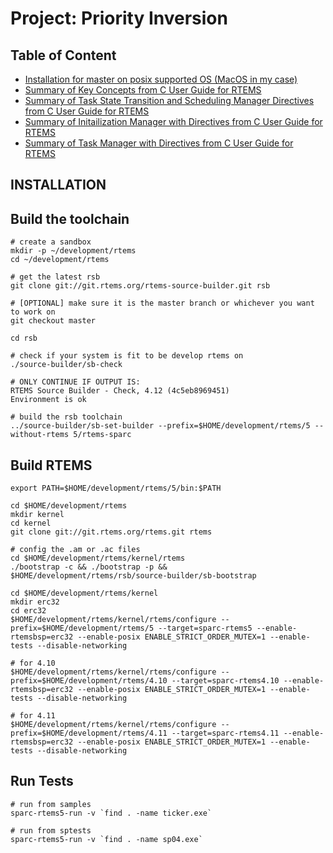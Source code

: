 # Project: Priority Inversion

## Table of Content
- [Installation for master on posix supported OS (MacOS in my case)](#installation)
- [Summary of Key Concepts from C User Guide for RTEMS](./key_concepts.md)
- [Summary of Task State Transition and Scheduling Manager Directives from C User Guide for RTEMS](./scheduling_concepts.md)
- [Summary of Initailization Manager with Directives from C User Guide for RTEMS](./initialization_manager.md)
- [Summary of Task Manager with Directives from C User Guide for RTEMS](./task_manager.md)

## INSTALLATION

## Build the toolchain
```
# create a sandbox
mkdir -p ~/development/rtems
cd ~/development/rtems

# get the latest rsb
git clone git://git.rtems.org/rtems-source-builder.git rsb

# [OPTIONAL] make sure it is the master branch or whichever you want to work on
git checkout master

cd rsb

# check if your system is fit to be develop rtems on
./source-builder/sb-check

# ONLY CONTINUE IF OUTPUT IS:
RTEMS Source Builder - Check, 4.12 (4c5eb8969451)
Environment is ok

# build the rsb toolchain
../source-builder/sb-set-builder --prefix=$HOME/development/rtems/5 --without-rtems 5/rtems-sparc
```


## Build RTEMS
```
export PATH=$HOME/development/rtems/5/bin:$PATH

cd $HOME/development/rtems
mkdir kernel
cd kernel
git clone git://git.rtems.org/rtems.git rtems

# config the .am or .ac files
cd $HOME/development/rtems/kernel/rtems
./bootstrap -c && ./bootstrap -p && $HOME/development/rtems/rsb/source-builder/sb-bootstrap

cd $HOME/development/rtems/kernel
mkdir erc32
cd erc32
$HOME/development/rtems/kernel/rtems/configure --prefix=$HOME/development/rtems/5 --target=sparc-rtems5 --enable-rtemsbsp=erc32 --enable-posix ENABLE_STRICT_ORDER_MUTEX=1 --enable-tests --disable-networking 

# for 4.10
$HOME/development/rtems/kernel/rtems/configure --prefix=$HOME/development/rtems/4.10 --target=sparc-rtems4.10 --enable-rtemsbsp=erc32 --enable-posix ENABLE_STRICT_ORDER_MUTEX=1 --enable-tests --disable-networking

# for 4.11
$HOME/development/rtems/kernel/rtems/configure --prefix=$HOME/development/rtems/4.11 --target=sparc-rtems4.11 --enable-rtemsbsp=erc32 --enable-posix ENABLE_STRICT_ORDER_MUTEX=1 --enable-tests --disable-networking
```

## Run Tests
```
# run from samples
sparc-rtems5-run -v `find . -name ticker.exe`

# run from sptests
sparc-rtems5-run -v `find . -name sp04.exe`

